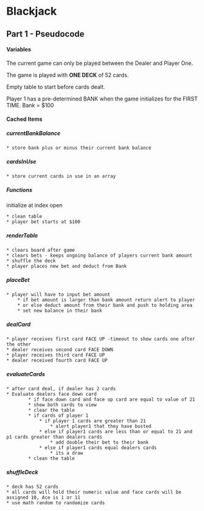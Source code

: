# Blackjack 

## Part 1 - Pseudocode



#### Variables

The current game can only be played between the Dealer and Player One.

The game is played with **ONE DECK** of 52 cards. 

Empty table to start before cards dealt. 

Player 1 has a pre-determined BANK when the game initializes for the FIRST TIME. Bank = $100

#### Cached Items 

##### currentBankBalance
    
    * store bank plus or minus their current bank balance 

##### cardsInUse
    
    * store current cards in use in an array

##### Functions 
initialize at index open

    * clean table 
    * player bet starts at $100

##### renderTable 

    * clears board after game 
    * clears bets - keeps ongoing balance of players current bank amount 
    * shuffle the deck
    * player places new bet and deduct from Bank

##### placeBet 

    * player will have to input bet amount 
        * if bet amount is larger than bank amount return alert to player 
        * or else deduct amount from their bank and push to holding area 
        * set new balance in their bank 

##### dealCard

    * player receives first card FACE UP -timeout to show cards one after the other 
    * dealer receives second card FACE DOWN 
    * player receives third card FACE UP 
    * dealer received fourth card FACE UP 
        

##### evaluateCards 

    * after card deal, if dealer has 2 cards
    * Evaluate dealers face down card
            * if face down card and face up card are equal to value of 21 
            * show both cards to view 
            * clear the table 
            * if cards of player 1
                * if player 1 cards are greater than 21
                    * alert player1 that they have busted 
                * else if player1 cards are less than or equal to 21 and p1 cards greater than dealers cards
                    * add double their bet to their bank
                * else if player1 cards equal dealers cards
                    * its a draw 
            * clean the table 

##### shuffleDeck

    * deck has 52 cards
    * all cards will hold their numeric value and face cards will be assigned 10, Ace is 1 or 11
    * use math random to randomize cards 





